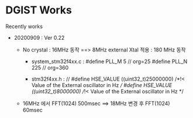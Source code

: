 # DGIST Works
Recently works

- 20200909 : Ver 0.22
  - No crystal : 16MHz 동작 ==> 8MHz external Xtal 적용 : 180 MHz 동작
    - system_stm32f4xx.c : 
      #define PLL_M      5      // org=25
      #define PLL_N      225    // org=360
      
    - stm32f4xx.h : 
      //  #define HSE_VALUE    ((uint32_t)25000000) /*!< Value of the External oscillator in Hz */
      #define HSE_VALUE    ((uint32_t)8000000) /*!< Value of the External oscillator in Hz */

  - 16MHz 에서 FFT(1024) 500msec ==> 18MHz 변경 후 FFT(1024) 60msec
